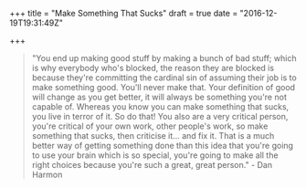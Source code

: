 +++
title = "Make Something That Sucks"
draft = true
date = "2016-12-19T19:31:49Z"

+++

> "You end up making good stuff by making a bunch of bad stuff; which is why 
> everybody who's blocked, the reason they are blocked is because they're 
> committing the cardinal sin of assuming their job is to make something good. 
> You'll never make that. Your definition of good will change as you get better, 
> it will always be something you're not capable of. Whereas you know you can 
> make something that sucks, you live in terror of it. So do that! You also are 
> a very critical person, you're critical of your own work, other people's work, 
> so make something that sucks, then criticise it… and fix it. That is a much 
> better way of getting something done than this idea that you're going to use 
> your brain which is so special, you're going to make all the right choices 
> because you're such a great, great person." - Dan Harmon
